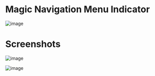 # Magic Navigation Menu Indicator

![image](https://user-images.githubusercontent.com/72864817/173788759-01277117-a6cd-4208-8c03-9021bc0a0240.png)

# Screenshots

![image](https://user-images.githubusercontent.com/72864817/171134984-866c3cef-2a53-425e-848b-eb56053425d7.png)

![image](https://user-images.githubusercontent.com/72864817/175288808-65bba589-b883-4258-a950-236d85fd70bb.png)



